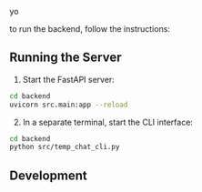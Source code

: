 yo 

to run the backend, follow the instructions:

## Running the Server

1. Start the FastAPI server:
```bash
cd backend
uvicorn src.main:app --reload
```

2. In a separate terminal, start the CLI interface:
```bash
cd backend
python src/temp_chat_cli.py
```

## Development